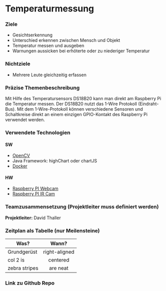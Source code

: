 # Temperaturmessung

### Ziele
- Gesichtserkennung
- Unterschied erkennen zwischen Mensch und Objekt
- Temperatur messen und ausgeben
- Warnungen aussicken bei erhöterte oder zu niederiger Temperatur 

### Nichtziele
- Mehrere Leute gleichzeitig erfassen



### Präzise Themenbeschreibung 
Mit Hilfe des Temperatursensors DS18B20 kann man direkt am Raspberry Pi die Temperatur messen. Der DS18B20 nutzt das 1-Wire Protokoll (Eindraht-Bus). Mit dem 1-Wire-Protokoll können verschiedene Sensoren und Schaltkreise direkt an einem einzigen GPIO-Kontakt des Raspberry Pi verwendet werden.



### Verwendete Technologien


#### SW
- [OpenCV](https://opencv.org/)
- Java Framework: highChart oder chartJS
- [Docker](www.docker.com)
 
#### HW
- [Raspberry PI Webcam](https://at.rs-online.com/web/p/raspberry-pi-kameras/9132664/)
- [Raspberry PI IR Cam](https://at.rs-online.com/web/p/raspberry-pi-kameras/9132673/)



### Teamzusammensetzung (Projektleiter muss definiert werden)
**Projektleiter:** David Thaller



### Zeitplan als Tabelle (nur Meilensteine)
| Was?             | Wann?         |
| -------------    |:-------------:| 
| Grundgerüst      | right-aligned | 
| col 2 is         | centered      |   
| zebra stripes    | are neat      |  


### Link zu Github Repo








